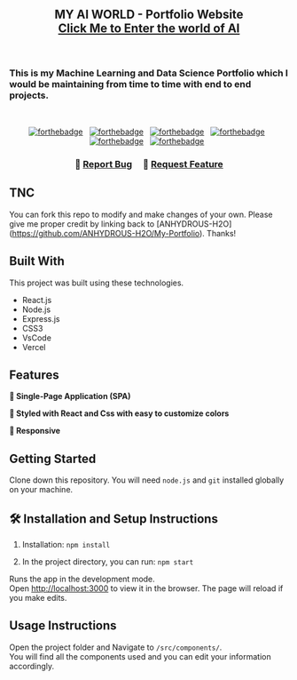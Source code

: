 

<h2 align="center">
  MY AI WORLD - Portfolio Website<br/>
  <a href="https://anhydrous-h2o.github.io/My-Portfolio/" target="_blank">Click Me to Enter the world of AI</a>
</h2>
<br>
<h3>This is my Machine Learning and Data Science Portfolio which I would be maintaining from time to time with end to end projects.</h3>

<br/>

<center>


[![forthebadge](https://forthebadge.com/images/badges/made-with-javascript.svg)](https://forthebadge.com) &nbsp;
[![forthebadge](https://forthebadge.com/images/badges/uses-html.svg)](https://forthebadge.com) &nbsp;
[![forthebadge](https://forthebadge.com/images/badges/uses-css.svg)](https://forthebadge.com) &nbsp;
[![forthebadge](https://forthebadge.com/images/badges/open-source.svg)](https://forthebadge.com) &nbsp;
[![forthebadge](https://forthebadge.com/images/badges/built-by-developers.svg)](https://forthebadge.com) &nbsp;
[![forthebadge](https://forthebadge.com/images/badges/ctrl-c-ctrl-v.svg)](https://forthebadge.com) &nbsp;




</center>

<h3 align="center">
    🔹
    <a href="https://github.com/ANHYDROUS-H2O/My-Portfolio/issues">Report Bug</a> &nbsp; &nbsp;
    🔹
    <a href="https://github.com/ANHYDROUS-H2O/My-Portfolio/issues">Request Feature</a>
</h3>

## TNC

You can fork this repo to modify and make changes of your own. Please give me proper credit by linking back to [ANHYDROUS-H2O]
(https://github.com/ANHYDROUS-H2O/My-Portfolio). Thanks!

## Built With

This project was built using these technologies.

- React.js
- Node.js
- Express.js
- CSS3
- VsCode
- Vercel

## Features

**📖 Single-Page Application (SPA)**

**🎨 Styled with React and Css with easy to customize colors**

**📱 Responsive**

## Getting Started

Clone down this repository. You will need `node.js` and `git` installed globally on your machine.

## 🛠 Installation and Setup Instructions

1. Installation: `npm install`

2. In the project directory, you can run: `npm start`

Runs the app in the development mode.\
Open [http://localhost:3000](http://localhost:3000) to view it in the browser.
The page will reload if you make edits.

## Usage Instructions

Open the project folder and Navigate to `/src/components/`. <br/>
You will find all the components used and you can edit your information accordingly.


